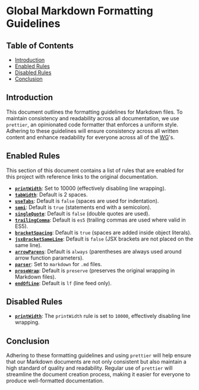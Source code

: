 # Global Markdown Formatting Guidelines

## Table of Contents

- [Introduction](#introduction)
- [Enabled Rules](#enabled-rules)
- [Disabled Rules](#disabled-rules)
- [Conclusion](#conclusion)

## Introduction

This document outlines the formatting guidelines for Markdown files. To maintain consistency and readability across all documentation, we use `prettier`, an opinionated code formatter that enforces a uniform style. Adhering to these guidelines will ensure consistency across all written content and enhance readability for everyone across all of the [WG]'s.

## Enabled Rules

This section of this document contains a list of rules that are enabled for this project with reference links to the original documentation.

- **[`printWidth`](https://prettier.io/docs/en/options.html#print-width)**: Set to 10000 (effectively disabling line wrapping).
- **[`tabWidth`](https://prettier.io/docs/en/options.html#tab-width)**: Default is 2 spaces.
- **[`useTabs`](https://prettier.io/docs/en/options.html#tabs)**: Default is `false` (spaces are used for indentation).
- **[`semi`](https://prettier.io/docs/en/options.html#semicolons)**: Default is `true` (statements end with a semicolon).
- **[`singleQuote`](https://prettier.io/docs/en/options.html#quotes)**: Default is `false` (double quotes are used).
- **[`trailingComma`](https://prettier.io/docs/en/options.html#trailing-commas)**: Default is `es5` (trailing commas are used where valid in ES5).
- **[`bracketSpacing`](https://prettier.io/docs/en/options.html#bracket-spacing)**: Default is `true` (spaces are added inside object literals).
- **[`jsxBracketSameLine`](https://prettier.io/docs/en/options.html#jsx-brackets)**: Default is `false` (JSX brackets are not placed on the same line).
- **[`arrowParens`](https://prettier.io/docs/en/options.html#arrow-function-parentheses)**: Default is `always` (parentheses are always used around arrow function parameters).
- **[`parser`](https://prettier.io/docs/en/options.html#parser)**: Set to `markdown` for `.md` files.
- **[`proseWrap`](https://prettier.io/docs/en/options.html#prose-wrap)**: Default is `preserve` (preserves the original wrapping in Markdown files).
- **[`endOfLine`](https://prettier.io/docs/en/options.html#end-of-line)**: Default is `lf` (line feed only).

## Disabled Rules

- **[`printWidth`](https://prettier.io/docs/en/options.html#print-width)**: The `printWidth` rule is set to `10000`, effectively disabling line wrapping.

## Conclusion

Adhering to these formatting guidelines and using `prettier` will help ensure that our Markdown documents are not only consistent but also maintain a high standard of quality and readability. Regular use of `prettier` will streamline the document creation process, making it easier for everyone to produce well-formatted documentation.

[WG]: ../../../community-groups.md#working-groups
